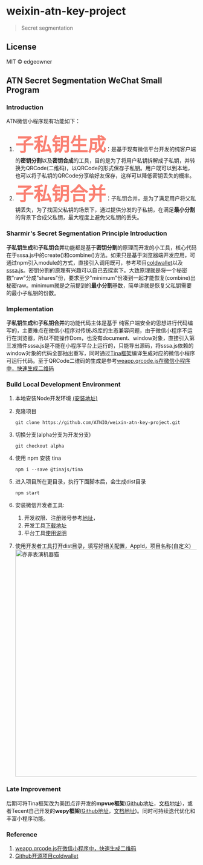 # weixin-atn-key-project
> Secret segmentation
## License
MIT &copy; edgeowner

## ATN Secret Segmentation WeChat Small Program
### Introduction
ATN微信小程序现有功能如下：
1. <font color=#FA8072 size=7 face="黑体">**子私钥生成**</font>：是基于现有微信平台开发的纯客户端的**密钥分割**以及**密钥合成**的工具，目的是为了将用户私钥拆解成子私钥，并转换为QRCode(二维码)，以QRCode的形式保存子私钥。用户既可以到本地，也可以将子私钥的QRCode分享给好友保存，这样可以降低密钥丢失的概率。
2. <font color=#FA8072 size=7 face="黑体">**子私钥合并**</font>：子私钥合并，是为了满足用户将父私钥丢失，为了找回父私钥的场景下，通过提供分发的子私钥，在满足**最小分割**的背景下合成父私钥，最大程度上避免父私钥的丢失。

### Sharmir's Secret Segmentation Principle Introduction
  **子私钥生成**和**子私钥合并**功能都是基于**密钥分割**的原理而开发的小工具，核心代码在于sssa.js中的create()和combine()方法。如果只是基于浏览器端开发应用，可通过npm引入module的方式，直接引入调用既可，参考项目[coldwallet](https://github.com/bihu-id/)以及[sssa.js](https://github.com/SSSaaS/sssa-js)。密钥分割的原理有兴趣可以自己去探索下。大致原理就是将一个秘密数"raw"分成"shares"份，要求至少"minimum"份凑到一起才能恢复(combine)出秘密raw。minimum就是之前提到的**最小分割**基数，简单讲就是恢复父私钥需要的最小子私钥的份数。

### Implementation
  **子私钥生成**和**子私钥合并**的功能代码主体是基于 纯客户端安全的思想进行代码编写的，主要难点在微信小程序对传统JS库的生态兼容问题，由于微信小程序不运行在浏览器，所以不能操作Dom，也没有document、window对象，直接引入第三发插件sssa.js是不能在小程序平台上运行的，只能导出源码，将sssa.js依赖的window对象的代码全部抽出重写，同时通过[Tina框架](https://tina.js.org/#/guide/component)编译生成对应的微信小程序可运行代码。至于QRCode二维码的生成是参考[weapp.qrcode.js在微信小程序中，快速生成二维码](https://github.com/yingye/weapp-qrcode)

### Build Local Development Environment  
1. 本地安装Node开发环境 [(安装地址)](https://nodejs.org/en/download/)
2. 克隆项目 

   ```angular2html
   git clone https://github.com/ATNIO/weixin-atn-key-project.git
   ```
3. 切换分支(alpha分支为开发分支)
   ```angular2html
   git checkout alpha
   ```
4. 使用 npm 安装 tina

   ```angular2html
   npm i --save @tinajs/tina
   ```
5. 进入项目所在更目录，执行下面脚本后，会生成dist目录
    
   ```angular2html
   npm start
   ```
   
6. 安装微信开发者工具:
    1. 开发权限、注册账号参考[地址](https://developers.weixin.qq.com/miniprogram/dev/)，
    2. 开发工具[下载地址](https://developers.weixin.qq.com/miniprogram/dev/devtools/download.html?t=2018614)
    3. 平台工具[使用说明](https://developers.weixin.qq.com/miniprogram/dev/devtools/devtools.html?t=2018614)
    
7. 使用开发者工具打开dist目录，填写好相关配置，AppId，项目名称(自定义)
   <img src="http://p5vswdxl9.bkt.clouddn.com/xiaochenxu.png" width="800" height="600" alt="亦菲表演机器猫"/>
 
   
### Late Improvement 
   后期可将Tina框架改为美团点评开发的**mpvue框架**([Github地址](https://github.com/Meituan-Dianping/mpvue)，[文档地址](http://mpvue.com/))，或者Tecent自己开发的**wepy框架**([Github地址](https://github.com/Tencent/wepy)，[文档地址](https://tencent.github.io/wepy/))。同时可持续迭代优化和丰富小程序功能。
  


### Reference
1. [weapp.qrcode.js在微信小程序中，快速生成二维码](https://github.com/yingye/weapp-qrcode)
2. [Github开源项目coldwallet](https://github.com/bihu-id/coldwallet)


